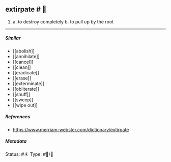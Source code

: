 
## extirpate  # 🧠

1. a. to destroy completely
   b. to pull up by the root

___

##### Similar

-   [[abolish]]
-   [[annihilate]]
-   [[cancel]]
-   [[clean]]
-   [[eradicate]]
-   [[erase]]
-   [[exterminate]]
-   [[obliterate]]
-   [[snuff]]
-   [[sweep]]
-   [[wipe out]]

##### References 

- https://www.merriam-webster.com/dictionary/extirpate

##### Metadata
Status: #☀️ 
Type: #🔵/💬 